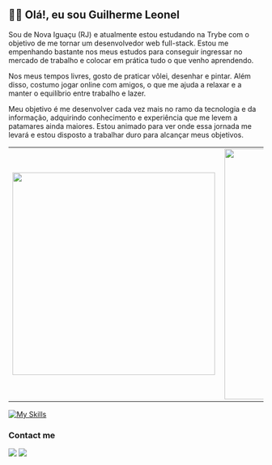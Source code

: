 ## 👋🏻 Olá!, eu sou Guilherme Leonel

Sou de Nova Iguaçu (RJ) e atualmente estou estudando na Trybe com o objetivo de me tornar um desenvolvedor web full-stack. Estou me empenhando bastante nos meus estudos para conseguir ingressar no mercado de trabalho e colocar em prática tudo o que venho aprendendo.

Nos meus tempos livres, gosto de praticar vôlei, desenhar e pintar. Além disso, costumo jogar online com amigos, o que me ajuda a relaxar e a manter o equilíbrio entre trabalho e lazer.

Meu objetivo é me desenvolver cada vez mais no ramo da tecnologia e da informação, adquirindo conhecimento e experiência que me levem a patamares ainda maiores. Estou animado para ver onde essa jornada me levará e estou disposto a trabalhar duro para alcançar meus objetivos.

<center>
<table>
    <tr>
        <td><img width="400px" align="left" src="https://github-readme-stats.vercel.app/api/top-langs/?username=GuilhermePLeonel&hide=html&layout=compact&theme=buefy" /></td>
        <td><img width="495px" align="left" src="https://github-readme-stats.vercel.app/api?username=GuilhermePLeonel&theme=buefy"/></td>
    </tr>   
</table>
</center>  

[![My Skills](https://skillicons.dev/icons?i=react,redux,js,ts,docker,git,nodejs,express,linux,mongodb,mysql,py,jest)](https://skillicons.dev)

### Contact me

[<img src="https://img.icons8.com/color/48/000000/linkedin-circled--v1.png"/>](https://www.linkedin.com/in/guilherme-pleonel/)
[<img src="https://img.icons8.com/color/48/000000/linkedin-circled--v1.png"/>]("guilhermepleonel1997@gmail.com")

